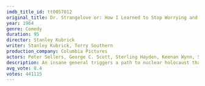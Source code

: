 ```yaml
---
imdb_title_id: tt0057012
original_title: Dr. Strangelove or: How I Learned to Stop Worrying and Love the Bomb
year: 1964
genre: Comedy
duration: 95
director: Stanley Kubrick
writer: Stanley Kubrick, Terry Southern
production_company: Columbia Pictures
actors: Peter Sellers, George C. Scott, Sterling Hayden, Keenan Wynn, Slim Pickens, Peter Bull, James Earl Jones, Tracy Reed, Jack Creley, Frank Berry, Robert O'Neil, Glenn Beck, Roy Stephens, Shane Rimmer, Hal Galili
description: An insane general triggers a path to nuclear holocaust that a War Room full of politicians and generals frantically tries to stop.
avg_vote: 8.4
votes: 441115
---
```

